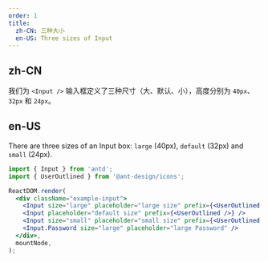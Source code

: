 ```yaml
---
order: 1
title:
  zh-CN: 三种大小
  en-US: Three sizes of Input
---
```


## zh-CN

我们为 `<Input />` 输入框定义了三种尺寸（大、默认、小），高度分别为 `40px`、`32px` 和 `24px`。

## en-US

There are three sizes of an Input box: `large` (40px), `default` (32px) and `small` (24px).

```jsx
import { Input } from 'antd';
import { UserOutlined } from '@ant-design/icons';

ReactDOM.render(
  <div className="example-input">
    <Input size="large" placeholder="large size" prefix={<UserOutlined />} />
    <Input placeholder="default size" prefix={<UserOutlined />} />
    <Input size="small" placeholder="small size" prefix={<UserOutlined />} />
    <Input.Password size="large" placeholder="large Password" />
  </div>,
  mountNode,
);
```
